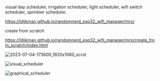 visual day scheduler, irrigation scheduler, light scheduler, wifi switch scheduler, sprinkler scheduler.

https://ldijkman.github.io/randomnerd_esp32_wifi_manager/mrs/

create from scratch

 https://ldijkman.github.io/randomnerd_esp32_wifi_manager/mrs/create_from_scratch/index.html


![2023-07-04-173600_1920x1080_scrot](https://github.com/ldijkman/randomnerd_esp32_wifi_manager/assets/45427770/c2831def-4006-4fa7-bdce-b76040043191)

![visual_scheduler](https://github.com/ldijkman/randomnerd_esp32_wifi_manager/assets/45427770/0afed84a-f8ba-45ab-8463-8cb323f8e2bb)

![graphical_scheduler](https://github.com/ldijkman/randomnerd_esp32_wifi_manager/assets/45427770/9c192093-b602-4ca6-ae01-6cd8d20153c7)
